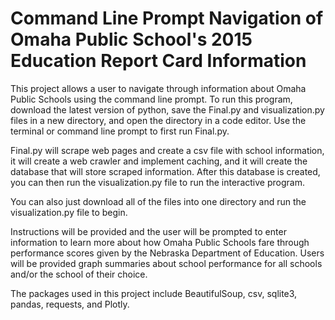 # Command Line Prompt Navigation of Omaha Public School's 2015 Education Report Card Information

This project allows a user to navigate through information about Omaha Public Schools using the command line prompt. 
To run this program, download the latest version of python, save the Final.py and visualization.py files in a new directory, and open the directory in a code editor. Use the terminal or command line prompt to first run Final.py. 

Final.py will scrape web pages and create a csv file with school information, it will create a web crawler and implement caching, and it will create the database that will store scraped information. After this database is created, you can then run the visualization.py file to run the interactive program. 

You can also just download all of the files into one directory and run the visualization.py file to begin. 

Instructions will be provided and the user will be prompted to enter information to learn more about how Omaha Public Schools fare 
through performance scores given by the Nebraska Department of Education. Users will be provided graph summaries about school performance for all schools and/or the school of their choice. 

The packages used in this project include BeautifulSoup, csv, sqlite3, pandas, requests, and Plotly. 
